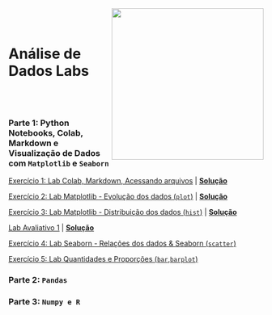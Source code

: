 <img src="http://meusite.mackenzie.br/rogerio/mackenzie_logo/UPM.2_horizontal_vermelho.jpg" width=300, align="right">

<br>
<br>

# Análise de Dados Labs

<br>
<br> 

### Parte 1: Python Notebooks, Colab, Markdown e Visualização de Dados com `Matplotlib` e `Seaborn`

[Exercício 1: Lab Colab, Markdown, Acessando arquivos](https://colab.research.google.com/github/Rogerio-mack/Analise_de_Dados_2023S2/blob/main/Lab_Colab_Markdown_arquivos.ipynb) 
| [**Solução**](https://colab.research.google.com/github/Rogerio-mack/Analise_de_Dados_2023S2/blob/main/Lab_Colab_Markdown_arquivos_solucao.ipynb)

[Exercício 2: Lab Matplotlib - Evolução dos dados (`plot`)](https://colab.research.google.com/github/Rogerio-mack/Analise_de_Dados_2023S2/blob/main/Lab_Matplotlib.ipynb)
| [**Solução**](https://colab.research.google.com/github/Rogerio-mack/Analise_de_Dados_2023S2/blob/main/ab_Matplotlib_solucao.ipynb)

[Exercício 3: Lab Matplotlib - Distribuição dos dados (`hist`)](https://colab.research.google.com/github/Rogerio-mack/Analise_de_Dados_2023S2/blob/main/Lab_Matplotlib_02.ipynb)
| [**Solução**](https://colab.research.google.com/github/Rogerio-mack/Analise_de_Dados_2023S2/blob/main/Lab_Matplotlib_02_solucao.ipynb)

[Lab Avaliativo 1](https://github.com/Rogerio-mack/Analise_de_Dados_2023S2/blob/main/Lab_avaliativo_a.ipynb)
| [**Solução**](https://colab.research.google.com/github/Rogerio-mack/Analise_de_Dados_2023S2/blob/main/Lab_avaliativo_a_solucao.ipynb)

[Exercício 4: Lab Seaborn - Relações dos dados & Seaborn (`scatter`)](https://colab.research.google.com/github/Rogerio-mack/Analise_de_Dados_2023S2/blob/main/Lab_Seaborn.ipynb)

[Exercício 5: Lab Quantidades e Proporções (`bar`,`barplot`)](https://colab.research.google.com/github/Rogerio-mack/Analise_de_Dados_2023S2/blob/main/Lab_quantidades_proporc.ipynb)

### Parte 2: `Pandas` 

### Parte 3: `Numpy e R` 



